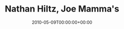 ---
templateKey: event
guid: 0895414e-6eab-11ea-99c5-002590d1d1b0
date: 2010-05-09T00:00:00+00:00
eventTime: '7-11'
title: "Nathan Hiltz, Joe Mamma's"
artist: Nathan Hiltz
city: Toronto
venue: Joe Mamma's
group: Tim Shia
guests: Rich Underhill, Bernie Senensky
---